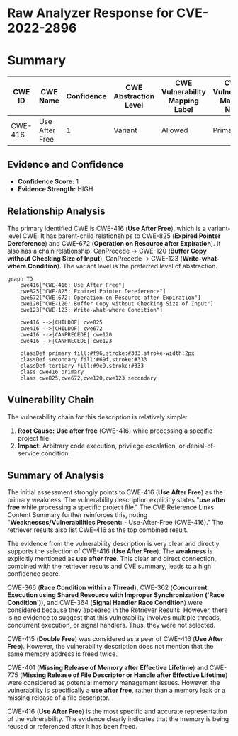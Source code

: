 # Raw Analyzer Response for CVE-2022-2896

# Summary
| CWE ID | CWE Name | Confidence | CWE Abstraction Level | CWE Vulnerability Mapping Label | CWE-Vulnerability Mapping Notes |
|---|---|---|---|---|---|
| CWE-416 | Use After Free | 1 | Variant | Allowed | Primary CWE |

## Evidence and Confidence

*   **Confidence Score:** 1
*   **Evidence Strength:** HIGH

## Relationship Analysis
The primary identified CWE is CWE-416 (**Use After Free**), which is a variant-level CWE. It has parent-child relationships to CWE-825 (**Expired Pointer Dereference**) and CWE-672 (**Operation on Resource after Expiration**). It also has a chain relationship: CanPrecede -> CWE-120 (**Buffer Copy without Checking Size of Input**), CanPrecede -> CWE-123 (**Write-what-where Condition**). The variant level is the preferred level of abstraction.

```mermaid
graph TD
    cwe416["CWE-416: Use After Free"]
    cwe825["CWE-825: Expired Pointer Dereference"]
    cwe672["CWE-672: Operation on Resource after Expiration"]
    cwe120["CWE-120: Buffer Copy without Checking Size of Input"]
    cwe123["CWE-123: Write-what-where Condition"]
    
    cwe416 -->|CHILDOF| cwe825
    cwe416 -->|CHILDOF| cwe672
    cwe416 -->|CANPRECEDE| cwe120
    cwe416 -->|CANPRECEDE| cwe123
    
    classDef primary fill:#f96,stroke:#333,stroke-width:2px
    classDef secondary fill:#69f,stroke:#333
    classDef tertiary fill:#9e9,stroke:#333
    class cwe416 primary
    class cwe825,cwe672,cwe120,cwe123 secondary
```

## Vulnerability Chain
The vulnerability chain for this description is relatively simple:
1.  **Root Cause:** **Use after free** (CWE-416) while processing a specific project file.
2.  **Impact:** Arbitrary code execution, privilege escalation, or denial-of-service condition.

## Summary of Analysis
The initial assessment strongly points to CWE-416 (**Use After Free**) as the primary weakness. The vulnerability description explicitly states "**use after free** while processing a specific project file." The CVE Reference Links Content Summary further reinforces this, noting "**Weaknesses/Vulnerabilities Present:** - Use-After-Free (CWE-416)." The retriever results also list CWE-416 as the top combined result.

The evidence from the vulnerability description is very clear and directly supports the selection of CWE-416 (**Use After Free**). The **weakness** is explicitly mentioned as **use after free**. This clear and direct connection, combined with the retriever results and CVE summary, leads to a high confidence score.

CWE-366 (**Race Condition within a Thread**), CWE-362 (**Concurrent Execution using Shared Resource with Improper Synchronization ('Race Condition')**), and CWE-364 (**Signal Handler Race Condition**) were considered because they appeared in the Retriever Results. However, there is no evidence to suggest that this vulnerability involves multiple threads, concurrent execution, or signal handlers. Thus, they were not selected.

CWE-415 (**Double Free**) was considered as a peer of CWE-416 (**Use After Free**). However, the vulnerability description does not mention that the same memory address is freed twice.

CWE-401 (**Missing Release of Memory after Effective Lifetime**) and CWE-775 (**Missing Release of File Descriptor or Handle after Effective Lifetime**) were considered as potential memory management issues. However, the vulnerability is specifically a **use after free**, rather than a memory leak or a missing release of a file descriptor.

CWE-416 (**Use After Free**) is the most specific and accurate representation of the vulnerability. The evidence clearly indicates that the memory is being reused or referenced after it has been freed.